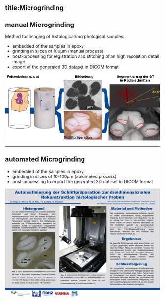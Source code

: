 title:Microgrinding
---
## manual Microgrinding
Method for Imaging of histological/morphological samples:

- embedded of the samples in epoxy
- grinding in slices of 100µm (manual process)
- post-processing for registration and stitching of an high resolution detail image
- export of the generated 3D dataset in DICOM format

![manualMicrogrinding](manual_microgrinding.png)

---
## automated Microgrinding
- embedded of the samples in epoxy
- grinding in slices of 10-100µm (automated process)
- post-processing to export the generated 3D dataset in DICOM format

![automatedMicrogrinding](automat_microgrinding.png)

